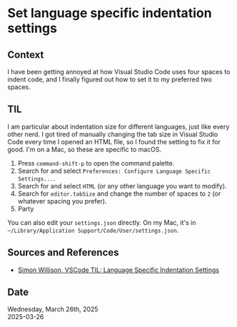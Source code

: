# Set language specific indentation settings

## Context
I have been getting annoyed at how Visual Studio Code uses four spaces to indent code, and I finally figured out how to set it to my preferred two spaces.


## TIL
I am particular about indentation size for different languages, just like every other nerd. I got tired of manually changing the tab size in Visual Studio Code every time I opened an HTML file, so I found the setting to fix it for good. I'm on a Mac, so these are specific to macOS. 

1. Press `command-shift-p` to open the command palette.
2. Search for and select `Preferences: Configure Language Specific Settings...`.
3. Search for and select `HTML` (or any other language you want to modify).
4. Search for `editor.tabSize` and change the number of spaces to `2` (or whatever spacing you prefer).
5. Party

You can also edit your `settings.json` directly. On my Mac, it's in `~/Library/Application Support/Code/User/settings.json`. 


## Sources and References
* [Simon Willison, VSCode TIL: Language Specific Indentation Settings](https://til.simonwillison.net/vscode/language-specific-indentation-settings)


## Date
Wednesday, March 26th, 2025  
2025-03-26  
